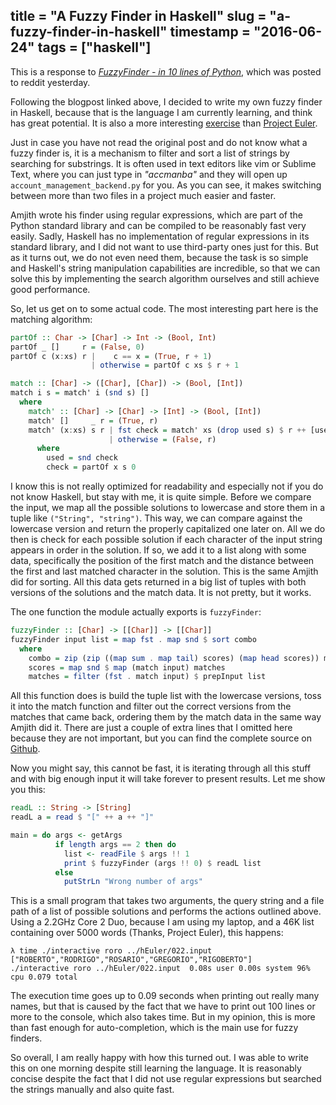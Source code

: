 title = "A Fuzzy Finder in Haskell"
slug = "a-fuzzy-finder-in-haskell"
timestamp = "2016-06-24"
tags = ["haskell"]
---
This is a response to *[FuzzyFinder - in 10 lines of Python](http://blog.amjith.com/fuzzyfinder-in-10-lines-of-python)*, which was posted to reddit yesterday.

Following the blogpost linked above, I decided to write my own fuzzy finder in Haskell, because that is the language I am currently learning, and think has great potential. It is also a more interesting [exercise](https://github.com/sulami/spielwiese/tree/master/hEuler) than [Project Euler](https://projecteuler.net/).

Just in case you have not read the original post and do not know what a fuzzy finder is, it is a mechanism to filter and sort a list of strings by searching for substrings. It is often used in text editors like vim or Sublime Text, where you can just type in *"accmanba"* and they will open up `account_management_backend.py` for you. As you can see, it makes switching between more than two files in a project much easier and faster.

Amjith wrote his finder using regular expressions, which are part of the Python standard library and can be compiled to be reasonably fast very easily. Sadly, Haskell has no implementation of regular expressions in its standard library, and I did not want to use third-party ones just for this. But as it turns out, we do not even need them, because the task is so simple and Haskell's string manipulation capabilities are incredible, so that we can solve this by implementing the search algorithm ourselves and still achieve good performance.

So, let us get on to some actual code. The most interesting part here is the matching algorithm:

```haskell
partOf :: Char -> [Char] -> Int -> (Bool, Int)
partOf _ []     r = (False, 0)
partOf c (x:xs) r |    c == x = (True, r + 1)
                  | otherwise = partOf c xs $ r + 1

match :: [Char] -> ([Char], [Char]) -> (Bool, [Int])
match i s = match' i (snd s) []
  where
    match' :: [Char] -> [Char] -> [Int] -> (Bool, [Int])
    match' []     _ r = (True, r)
    match' (x:xs) s r | fst check = match' xs (drop used s) $ r ++ [used]
                      | otherwise = (False, r)
      where
        used = snd check
        check = partOf x s 0
```

I know this is not really optimized for readability and especially not if you do not know Haskell, but stay with me, it is quite simple. Before we compare the input, we map all the possible solutions to lowercase and store them in a tuple like `("String", "string")`. This way, we can compare against the lowercase version and return the properly capitalized one later on. All we do then is check for each possible solution if each character of the input string appears in order in the solution. If so, we add it to a list along with some data, specifically the position of the first match and the distance between the first and last matched character in the solution. This is the same Amjith did for sorting. All this data gets returned in a big list of tuples with both versions of the solutions and the match data. It is not pretty, but it works.

The one function the module actually exports is `fuzzyFinder`:

```haskell
fuzzyFinder :: [Char] -> [[Char]] -> [[Char]]
fuzzyFinder input list = map fst . map snd $ sort combo
  where
    combo = zip (zip ((map sum . map tail) scores) (map head scores)) matches
    scores = map snd $ map (match input) matches
    matches = filter (fst . match input) $ prepInput list
```

All this function does is build the tuple list with the lowercase versions, toss it into the match function and filter out the correct versions from the matches that came back, ordering them by the match data in the same way Amjith did it. There are just a couple of extra lines that I omitted here because they are not important, but you can find the complete source on [Github](https://github.com/sulami/spielwiese/tree/master/hFuzzyFinder).

Now you might say, this cannot be fast, it is iterating through all this stuff and with big enough input it will take forever to present results. Let me show you this:

```haskell
readL :: String -> [String]
readL a = read $ "[" ++ a ++ "]"

main = do args <- getArgs
          if length args == 2 then do
            list <- readFile $ args !! 1
            print $ fuzzyFinder (args !! 0) $ readL list
          else
            putStrLn "Wrong number of args"
```

This is a small program that takes two arguments, the query string and a file path of a list of possible solutions and performs the actions outlined above. Using a 2.2GHz Core 2 Duo, because I am using my laptop, and a 46K list containing over 5000 words (Thanks, Project Euler), this happens:

    λ time ./interactive roro ../hEuler/022.input
    ["ROBERTO","RODRIGO","ROSARIO","GREGORIO","RIGOBERTO"]
    ./interactive roro ../hEuler/022.input  0.08s user 0.00s system 96% cpu 0.079 total

The execution time goes up to 0.09 seconds when printing out really many names, but that is caused by the fact that we have to print out 100 lines or more to the console, which also takes time. But in my opinion, this is more than fast enough for auto-completion, which is the main use for fuzzy finders.

So overall, I am really happy with how this turned out. I was able to write this on one morning despite still learning the language. It is reasonably concise despite the fact that I did not use regular expressions but searched the strings manually and also quite fast.
